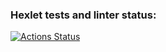 ### Hexlet tests and linter status:
[![Actions Status](https://github.com/thiSSSnake/python-project-83/actions/workflows/hexlet-check.yml/badge.svg)](https://github.com/thiSSSnake/python-project-83/actions)
